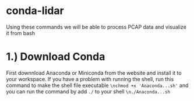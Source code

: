 # conda-lidar
 Using these commands we will be able to process PCAP data and visualize it from bash


# 1.) Download Conda
 First downnload Anaconda or Miniconda from the website and install it to your workspace. If you have a problem with running the shell, run this command to make the shell file executable
 `\nchmod +x 'Anaconda...sh'`
 and you can run the command by add `./` to your shell
 `\n./Anaconda...sh`
